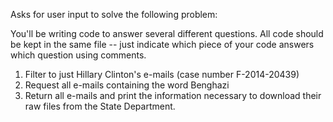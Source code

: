 Asks for user input to solve the following problem:

You'll be writing code to answer several different questions. All code should be kept in the same file -- just indicate which piece of your code answers which question using comments.

  1. Filter to just Hillary Clinton's e-mails (case number F-2014-20439)
  2. Request all e-mails containing the word Benghazi
  3. Return all e-mails and print the information necessary to download their raw files from the State Department.
